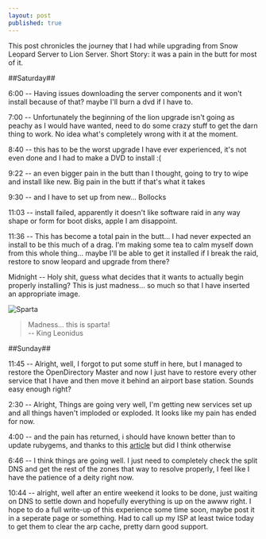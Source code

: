```yaml
---
layout: post
published: true
---
```

This post chronicles the journey that I had while upgrading from Snow Leopard Server to Lion Server. Short Story: it was a pain in the butt for most of it.

##Saturday##

6:00 -- Having issues downloading the server components and it won't install because of that? maybe I'll burn a dvd if I have to.

7:00 -- Unfortunately the beginning of the lion upgrade isn't going as peachy as I would have wanted, need to do some crazy stuff to get the darn thing to work. No idea what's completely wrong with it at the moment.

8:40 -- this has to be the worst upgrade I have ever experienced, it's not even done and I had to make a DVD to install :(

9:22 -- an even bigger pain in the butt than I thought, going to try to wipe and install like new. Big pain in the butt if that's what it takes

9:30 -- and I have to set up from new... Bollocks

11:03 -- install failed, apparently it doesn't like software raid in any way shape or form for boot disks, apple I am disappoint.

11:36 -- This has become a total pain in the butt… I had never expected an install to be this much of a drag. I'm making some tea to calm myself down from this whole thing… maybe I'll be able to get it installed if I break the raid, restore to snow leopard and upgrade from there?

Midnight -- Holy shit, guess what decides that it wants to actually begin properly installing? This is just madness… so much so that I have inserted an appropriate image.

![Sparta](http://images4.wikia.nocookie.net/__cb20111122193821/sonic/images/9/90/Madness-this-is-sparta.jpg)
> Madness… this is sparta!  
> -- King Leonidus

##Sunday##

11:45 -- Alright, well, I forgot to put some stuff in here, but I managed to restore the OpenDirectory Master and now I just have to restore every other service that I have and then move it behind an airport base station. Sounds easy enough right?

2:30 -- Alright, Things are going very well, I'm getting new services set up and all things haven't imploded or exploded. It looks like my pain has ended for now.

4:00 -- and the pain has returned, i should have known better than to update rubygems, and thanks to this [article](support.apple.com/kb/TS4042?locale=en) but did I think otherwise

6:46 -- I think things are going well. I just need to completely check the split DNS and get the rest of the zones that way to resolve properly, I feel like I have the patience of a deity right now.

10:44 -- alright, well after an entire weekend it looks to be done, just waiting on DNS to settle down and hopefully everything is up on the awww right. I hope to do a full write-up of this experience some time soon, maybe post it in a seperate page or something. Had to call up my ISP at least twice today to get them to clear the arp cache, pretty darn good support.